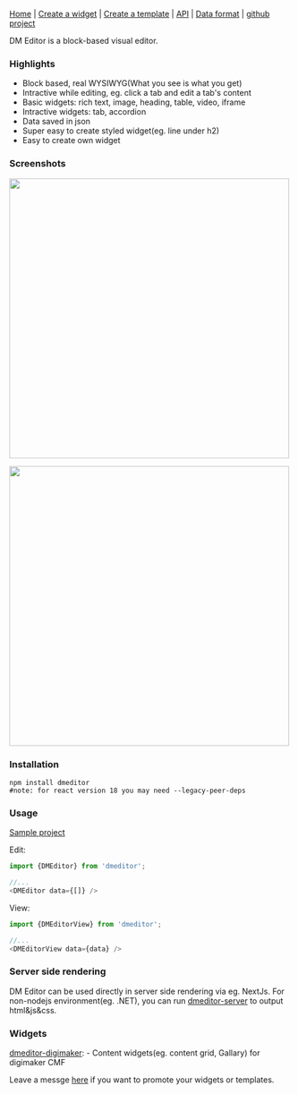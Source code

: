 
[Home](/) | [Create a widget](/create-widget) | [Create a template](/create-a-template.md) | [API](/api) | [Data format](/data-format) | [github project](https://github.com/dmeditor/dmeditor)

DM Editor is a block-based visual editor.

### Highlights
- Block based, real WYSIWYG(What you see is what you get)
- Intractive while editing, eg. click a tab and edit a tab's content
- Basic widgets: rich text, image, heading, table, video, iframe
- Intractive widgets: tab, accordion
- Data saved in json
- Super easy to create styled widget(eg. line under h2)
- Easy to create own widget

### Screenshots

<a href="https://www.digimaker.com/var/images/w/wzz/upload-2038061186-screen1.png"><img width="500px" src="https://www.digimaker.com/var/images/w/wzz/upload-2038061186-screen1.png" /></a>

<a href="https://www.digimaker.com/var/images/l/loe/upload-103887251-screen2.png"><img width="500px" src="https://www.digimaker.com/var/images/l/loe/upload-103887251-screen2.png" /></a>

### Installation

```
npm install dmeditor
#note: for react version 18 you may need --legacy-peer-deps
```

### Usage

[Sample project](https://github.com/dmeditor/dmeditor-sample)

Edit:
```typescript
import {DMEditor} from 'dmeditor';

//...
<DMEditor data={[]} />
```

View:
```typescript
import {DMEditorView} from 'dmeditor';

//...
<DMEditorView data={data} />
```

### Server side rendering

DM Editor can be used directly in server side rendering via eg. NextJs. For non-nodejs environment(eg. .NET), you can run [dmeditor-server](https://github.com/dmeditor/dmeditor-server) to output html&js&css.


### Widgets
[dmeditor-digimaker](https://github.com/digimakergo/dmeditor-digimaker/):  - Content widgets(eg. content grid, Gallary) for digimaker CMF

Leave a messge [here](https://github.com/dmeditor/dmeditor/issues/1) if you want to promote your widgets or templates.
